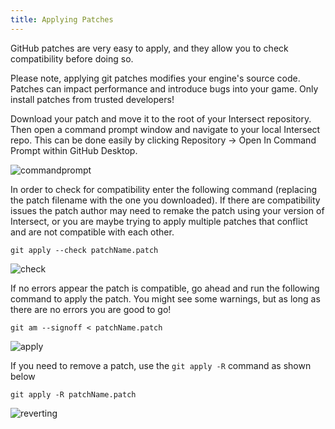 ```yaml
---
title: Applying Patches
---
```


GitHub patches are very easy to apply, and they allow you to check compatibility before doing so.

Please note, applying git patches modifies your engine's source code. Patches can impact performance and introduce bugs into your game. Only install patches from trusted developers!

Download your patch and move it to the root of your Intersect repository. Then open a command prompt window and navigate to your local Intersect repo. This can be done easily by clicking Repository -> Open In Command Prompt within GitHub Desktop.

![commandprompt](https://www.ascensiongamedev.com/resources/filehost/62ed0b264c03f8d3b61c17195771c044.png)

In order to check for compatibility enter the following command (replacing the patch filename with the one you downloaded). If there are compatibility issues the patch author may need to remake the patch using your version of Intersect, or you are maybe trying to apply multiple patches that conflict and are not compatible with each other.

```
git apply --check patchName.patch
```

![check](https://www.ascensiongamedev.com/resources/filehost/e3e6c8d588a49bd1ef2ebd69c67f115f.png)

If no errors appear the patch is compatible, go ahead and run the following command to apply the patch. You might see some warnings, but as long as there are no errors you are good to go!

```
git am --signoff < patchName.patch
```

![apply](https://www.ascensiongamedev.com/resources/filehost/7fb32c944b7147a3397c8a39e634af1f.png)

If you need to remove a patch, use the `git apply -R` command as shown below

```
git apply -R patchName.patch
```

![reverting](https://www.ascensiongamedev.com/resources/filehost/cbd407c31ce1c87beaaea3277e32a788.png)
